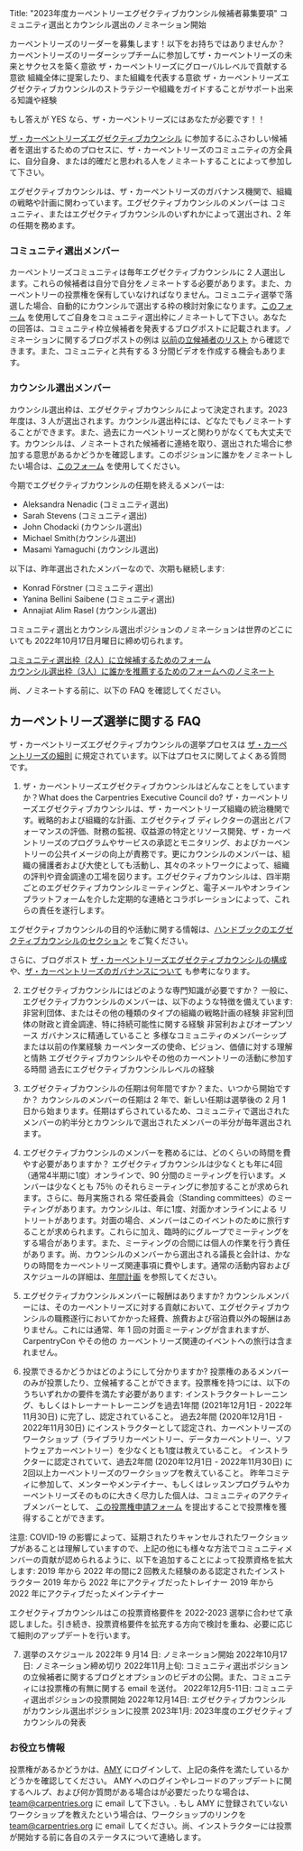 Title: "2023年度カーペントリーエグゼクティブカウンシル候補者募集要項" 
コミュニティ選出とカウンシル選出のノミネーション開始

カーペントリーズのリーダーを募集します！以下をお持ちではありませんか？
カーペントリーズのリーダーシップチームに参加してザ・カーペントリーズの未来とサクセスを築く意欲
ザ・カーペントリーズにグローバルレベルで貢献する意欲
組織全体に提案したり、また組織を代表する意欲
ザ・カーペントリーズエグゼクティブカウンシルのストラテジーや組織をガイドすることがサポート出来る知識や経験

もし答えが YES なら、ザ・カーペントリーズにはあなたが必要です！！

[ザ・カーペントリーズエグゼクティブカウンシル](http://carpentries.org/governance/) に参加するにふさわしい候補者を選出するためのプロセスに、ザ・カーペントリーズのコミュニティの方全員に、自分自身、または的確だと思われる人をノミネートすることによって参加して下さい。

エグゼクティブカウンシルは、ザ・カーペントリーズのガバナンス機関で、組織の戦略や計画に関わっています。エグゼクティブカウンシルのメンバーは コミュニティ、またはエグゼクティブカウンシルのいずれかによって選出され、2 年の任期を務めます。

### コミュニティ選出メンバー

カーペントリーズコミュニティは毎年エグゼクティブカウンシルに 2 人選出します。これらの候補者は自分で自分をノミネートする必要があります。また、カーペントリーの投票権を保有していなければなりません。コミュニティ選挙で落選した場合、自動的にカウンシルで選出する枠の検討対象になります。[このフォーム](https://forms.gle/5ttJqsDfGmzqGmg97) を使用してご自身をコミュニティ選出枠にノミネートして下さい。あなたの回答は、コミュニティ枠立候補者を発表するブログポストに記載されます。ノミネーションに関するブログポストの例は [以前の立候補者のリスト](https://carpentries.org/blog/2021/10/2022-executive-council-elections/) から確認できます。また、コミュニティと共有する 3 分間ビデオを作成する機会もあります。

### カウンシル選出メンバー
 
カウンシル選出枠は、エグゼクティブカウンシルによって決定されます。2023 年度は、3 人が選出されます。カウンシル選出枠には、どなたでもノミネートすることができます。また、過去にカーペントリーズと関わりがなくても大丈夫です。カウンシルは、ノミネートされた候補者に連絡を取り、選出された場合に参加する意思があるかどうかを確認します。このポジションに誰かをノミネートしたい場合は、[このフォーム](https://forms.gle/ies6yWKRiFfmLwEg7) を使用してください。  

今期でエグゼクティブカウンシルの任期を終えるメンバーは:
- Aleksandra Nenadic (コミュニティ選出)                                                                                                   
- Sarah Stevens (コミュニティ選出)            
- John Chodacki (カウンシル選出)                                                                             
- Michael Smith(カウンシル選出)                                                                                 
- Masami Yamaguchi (カウンシル選出)

以下は、昨年選出されたメンバーなので、次期も継続します:
- Konrad Förstner (コミュニティ選出)         
- Yanina Bellini Saibene (コミュニティ選出)                       
- Annajiat Alim Rasel (カウンシル選出)

コミュニティ選出とカウンシル選出ポジションのノミネーションは世界のどこにいても 2022年10月17日月曜日に締め切られます。

[コミュニティ選出枠（2人）に立候補するためのフォーム](https://forms.gle/5ttJqsDfGmzqGmg97)  
[カウンシル選出枠（3人）に誰かを推薦するためのフォームへのノミネート](https://forms.gle/ies6yWKRiFfmLwEg7) 

尚、ノミネートする前に、以下の FAQ を確認してください。
## カーペントリーズ選挙に関する FAQ
ザ・カーペントリーズエグゼクティブカウンシルの選挙プロセスは [ザ・カーペントリーズの細則](https://docs.carpentries.org/topic_folders/governance/bylaws.html) に規定されています。以下はプロセスに関してよくある質問です。

1. ザ・カーペントリーズエグゼクティブカウンシルはどんなことをしていますか？What does the Carpentries Executive Council do?
ザ・カーペントリーズエグゼクティブカウンシルは、ザ・カーペントリーズ組織の統治機関です。戦略的および組織的な計画、エグゼクティブ ディレクターの選出とパフォーマンスの評価、財務の監視、収益源の特定とリソース開発、ザ・カーペントリーズのプログラムやサービスの承認とモニタリング、およびカーペントリーの公共イメージの向上が責務です。更にカウンシルのメンバーは、組織の擁護者および大使としても活動し、其々のネットワークによって、組織の評判や資金調達の工場を図ります。エグゼクティブカウンシルは、四半期ごとのエグゼクティブカウンシルミーティングと、電子メールやオンラインプラットフォームを介した定期的な連絡とコラボレーションによって、これらの責任を遂行します。

エグゼクティブカウンシルの目的や活動に関する情報は、[ハンドブックのエグゼクティブカウンシルのセクション](https://docs.carpentries.org/topic_folders/governance/executive-council.html) をご覧ください。

さらに、ブログポスト [ザ・カーペントリーズエグゼクティブカウンシルの構成](https://carpentries.org/blog/2018/09/executive-committee-structure/) や、[ザ・カーペントリーズのガバナンスについて](​​https://carpentries.org/blog/2021/07/carpentries-governance/) も参考になります。

2. エグゼクティブカウンシルにはどのような専門知識が必要ですか？
一般に、エグゼクティブカウンシルのメンバーは、以下のような特徴を備えています:
非営利団体、またはその他の種類のタイプの組織の戦略計画の経験
非営利団体の財政と資金調達、特に持続可能性に関する経験
非営利およびオープンソース ガバナンスに精通していること
多様なコミュニティのメンバーシップまたは以前の作業経験
カーペンターズの使命、ビジョン、価値に対する理解と情熱
エグゼクティブカウンシルやその他のカーペントリーの活動に参加する時間
過去にエグゼクティブカウンシルレベルの経験

3. エグゼクティブカウンシルの任期は何年間ですか？また、いつから開始ですか？
カウンシルのメンバーの任期は 2 年で、新しい任期は選挙後の 2 月 1 日から始まります。任期はずらされているため、コミュニティで選出されたメンバーの約半分とカウンシルで選出されたメンバーの半分が毎年選出されます。

4. エグゼクティブカウンシルのメンバーを務めるには、どのくらいの時間を費やす必要がありますか？
エグゼクティブカウンシルは少なくとも年に4回 （通常4半期に1度）オンラインで、90 分間のミーティングを行います。メンバーは少なくとも 75％ のそれらミーティングに参加することが求められます。さらに、毎月実施される 常任委員会（Standing committees）のミーティングがあります。カウンシルは、年に1度、対面かオンラインによる リトリートがあります。対面の場合、メンバーはこのイベントのために旅行することが求められます。これらに加え、臨時的にグループでミーティングをする場合があります。また、ミーティングの合間には個人の作業を行う責任があります。尚、カウンシルのメンバーから選出される議長と会計は、かなりの時間をカーペントリーズ関連事項に費やします。通常の活動内容およびスケジュールの詳細は、[年間計画](https://docs.carpentries.org/topic_folders/governance/executive-council.html#calendar-of-events) を参照してください。
5. エグゼクティブカウンシルメンバーに報酬はありますか?
カウンシルメンバーには、そのカーペントリーズに対する貢献において、エグゼクティブカウンシルの職務遂行においてかかった経費、旅費および宿泊費以外の報酬はありません。これには通常、年 1 回の対面ミーティングが含まれますが、CarpentryCon やその他の カーペントリーズ関連のイベントへの旅行は含まれません。

6. 投票できるかどうかはどのようにして分かりますか?
投票権のあるメンバーのみが投票したり、立候補することができます。投票権を持つには、以下のうちいずれかの要件を満たす必要があります:
インストラクタートレーニング、もしくはトレーナートレーニングを過去1年間 (2021年12月1日 - 2022年11月30日) に完了し、認定されていること。
過去2年間 (2020年12月1日 - 2022年11月30日) にインストラクターとして認定され、カーペントリーズのワークショップ（ライブラリカーペントリー、データカーペントリー、ソフトウェアカーペントリー）を少なくとも1度は教えていること。
インストラクターに認定されていて、過去2年間 (2020年12月1日 - 2022年11月30日) に2回以上カーペントリーズのワークショップを教えていること。
昨年コミティに参加して、メンターやメンテイナー、もしくはレッスンプログラムやカーペントリーズそのものに大きく尽力した個人は、コミュニティのアクティブメンバーとして、 [この投票権申請フォーム](https://forms.gle/kFkGYDwSthZMnSeh8) を提出することで投票権を獲得することができます。

注意: COVID-19 の影響によって、延期されたりキャンセルされたワークショップがあることは理解していますので、上記の他にも様々な方法でコミュニティメンバーの貢献が認められるように、以下を追加することによって投票資格を拡大します:
2019 年から 2022 年の間に2 回教えた経験のある認定されたインストラクター 
2019 年から 2022 年にアクティブだったトレイナー
2019 年から 2022 年にアクティブだったメインテイナー 

エクゼクティブカウンシルはこの投票資格要件を 2022-2023 選挙に合わせて承認しました。引き続き、投票資格要件を拡充する方向で検討を重ね、必要に応じて細則のアップデートを行います。

7. 選挙のスケジュール
2022年 9 月14 日: ノミネーション開始
2022年10月17日: ノミネーション締め切り
2022年11月上旬: コミュニティ選出ポジションの立候補者に関するブログとオプションのビデオの公開。また、コミュニティには投票権の有無に関する email を送付。
2022年12月5-11日: コミュニティ選出ポジションの投票開始
2022年12月14日: エグゼクティブカウンシルがカウンシル選出ポジションに投票
2023年1月: 2023年度のエグゼクティブカウンシルの発表 

### お役立ち情報
投票権があるかどうかは、[AMY](https://amy.carpentries.org/account/login/) にログインして、上記の条件を満たしているかどうかを確認してください。
AMY へのログインやレコードのアップデートに関するヘルプ、および何か質問がある場合はが必要だったりな場合は、[team@carpentries.org](mailto:team@carpentries.org) に email して下さい。. 
もし AMY に登録されていないワークショップを教えたという場合は、ワークショップのリンクを [team@carpentries.org](mailto:team@carpentries.org) に email してください。尚、インストラクターには投票が開始する前に各自のステータスについて連絡します。
